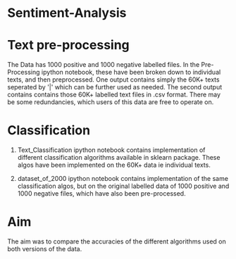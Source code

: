 # Sentiment-Analysis
# Text pre-processing
The Data has 1000 positive and 1000 negative labelled files.
In the Pre-Processing ipython notebook, these have been broken down to individual texts, and then preprocessed.
One output contains simply the 60K+ texts seperated by '|' which can be further used as needed.
The second output contains contains those 60K+ labelled text files in .csv format.
There may be some redundancies, which users of this data are free to operate on.

# Classification
1. Text_Classification ipython notebook contains implementation of different classification algorithms available in sklearn package.
These algos have been implemented on the 60K+ data ie individual texts.

2. dataset_of_2000 ipython notebook contains implementation of the same classification algos, but on the original labelled data of 1000 positive and 1000 negative files, which have also been pre-processed.

# Aim
The aim was to compare the accuracies of the different algorithms used on both versions of the data.


